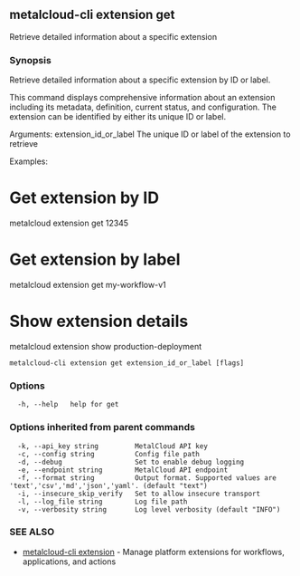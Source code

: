 ## metalcloud-cli extension get

Retrieve detailed information about a specific extension

### Synopsis

Retrieve detailed information about a specific extension by ID or label.

This command displays comprehensive information about an extension including its
metadata, definition, current status, and configuration. The extension can be
identified by either its unique ID or label.

Arguments:
  extension_id_or_label    The unique ID or label of the extension to retrieve

Examples:
  # Get extension by ID
  metalcloud extension get 12345
  
  # Get extension by label
  metalcloud extension get my-workflow-v1
  
  # Show extension details
  metalcloud extension show production-deployment

```
metalcloud-cli extension get extension_id_or_label [flags]
```

### Options

```
  -h, --help   help for get
```

### Options inherited from parent commands

```
  -k, --api_key string         MetalCloud API key
  -c, --config string          Config file path
  -d, --debug                  Set to enable debug logging
  -e, --endpoint string        MetalCloud API endpoint
  -f, --format string          Output format. Supported values are 'text','csv','md','json','yaml'. (default "text")
  -i, --insecure_skip_verify   Set to allow insecure transport
  -l, --log_file string        Log file path
  -v, --verbosity string       Log level verbosity (default "INFO")
```

### SEE ALSO

* [metalcloud-cli extension](metalcloud-cli_extension.md)	 - Manage platform extensions for workflows, applications, and actions

